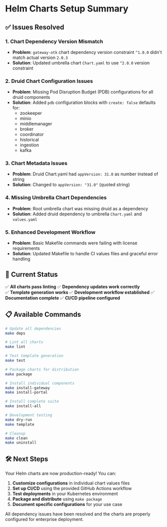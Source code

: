 # Helm Charts Setup Summary

## ✅ Issues Resolved

### 1. **Chart Dependency Version Mismatch**
- **Problem**: `gateway-otk` chart dependency version constraint `^1.0.0` didn't match actual version `2.0.3`
- **Solution**: Updated umbrella chart `Chart.yaml` to use `^2.0.0` version constraint

### 2. **Druid Chart Configuration Issues**
- **Problem**: Missing Pod Disruption Budget (PDB) configurations for all druid components
- **Solution**: Added `pdb` configuration blocks with `create: false` defaults for:
  - zookeeper
  - minio
  - middlemanager
  - broker
  - coordinator
  - historical
  - ingestion
  - kafka

### 3. **Chart Metadata Issues**
- **Problem**: Druid Chart.yaml had `appVersion: 31.0` as number instead of string
- **Solution**: Changed to `appVersion: "31.0"` (quoted string)

### 4. **Missing Umbrella Chart Dependencies**
- **Problem**: Root umbrella chart was missing druid as a dependency
- **Solution**: Added druid dependency to umbrella `Chart.yaml` and `values.yaml`

### 5. **Enhanced Development Workflow**
- **Problem**: Basic Makefile commands were failing with license requirements
- **Solution**: Updated Makefile to handle CI values files and graceful error handling

## 🚀 Current Status

✅ **All charts pass linting**
✅ **Dependency updates work correctly**  
✅ **Template generation works**
✅ **Development workflow established**
✅ **Documentation complete**
✅ **CI/CD pipeline configured**

## 📋 Available Commands

```bash
# Update all dependencies
make deps

# Lint all charts
make lint

# Test template generation
make test

# Package charts for distribution
make package

# Install individual components
make install-gateway
make install-portal

# Install complete suite
make install-all

# Development testing
make dry-run
make template

# Cleanup
make clean
make uninstall
```

## 🛠️ Next Steps

Your Helm charts are now production-ready! You can:

1. **Customize configurations** in individual chart values files
2. **Set up CI/CD** using the provided GitHub Actions workflow
3. **Test deployments** in your Kubernetes environment
4. **Package and distribute** using `make package`
5. **Document specific configurations** for your use case

All dependency issues have been resolved and the charts are properly configured for enterprise deployment.
